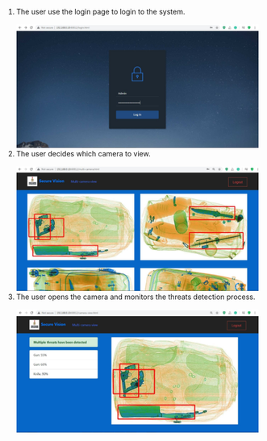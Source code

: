 1) The user use the login page to login to the system.<br><br>
![login](design/login.JPG?raw=true)
2) The user decides which camera to view.<br><br>
![multi-camera](design/multi-camera.JPG?raw=true)
3) The user opens the camera and monitors the threats detection process.<br><br>
![camera-view](design/camera-view.JPG?raw=true)
